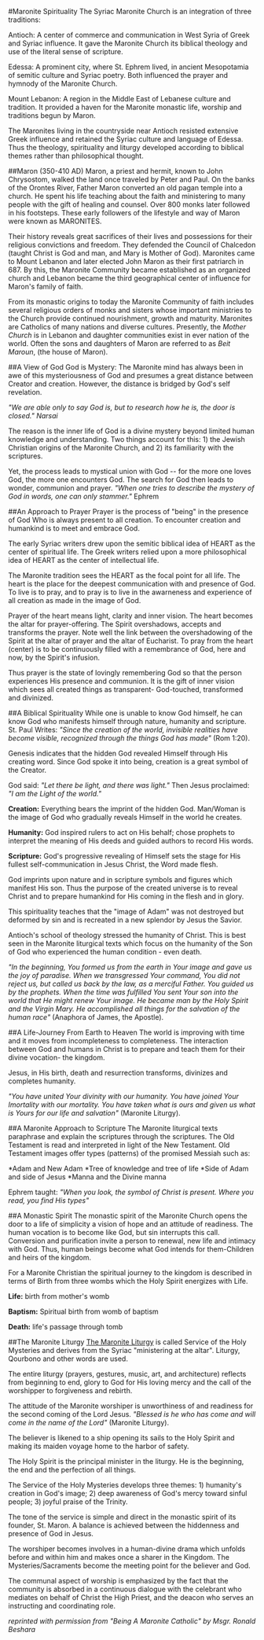 #Maronite Spirituality
The Syriac Maronite Church is an integration of three traditions:

Antioch: A center of commerce and communication in West Syria of Greek and Syriac influence. It gave the Maronite Church its biblical theology and use of the literal sense of scripture.

Edessa: A prominent city, where St. Ephrem lived, in ancient Mesopotamia of semitic culture and Syriac poetry. Both influenced the prayer and hymnody of the Maronite Church.

Mount Lebanon: A region in the Middle East of Lebanese culture and tradition. It provided a haven for the Maronite monastic life, worship and traditions begun by Maron.

The Maronites living in the countryside near Antioch resisted extensive Greek influence and retained the Syriac culture and language of Edessa. Thus the theology, spirituality and liturgy developed according to biblical themes rather than philosophical thought.

##Maron (350-410 AD)
Maron, a priest and hermit, known to John Chrysostom, walked the land once traveled by Peter and Paul. On the banks of the Orontes River, Father Maron converted an old pagan temple into a church. He spent his life teaching about the faith and ministering to many people with the gift of healing and counsel. Over 800 monks later followed in his footsteps. These early followers of the lifestyle and way of Maron were known as MARONITES.

Their history reveals great sacrifices of their lives and possessions for their religious convictions and freedom. They defended the Council of Chalcedon (taught Christ is God and man, and Mary is Mother of God). Maronites came to Mount Lebanon and later elected John Maron as their first patriarch in 687. By this, the Maronite Community became established as an organized church and Lebanon became the third geographical center of influence for Maron's family of faith.

From its monastic origins to today the Maronite Community of faith includes several religious orders of monks and sisters whose important ministries to the Church provide continued nourishment, growth and maturity. Maronites are Catholics of many nations and diverse cultures. Presently, the *Mother Church* is in Lebanon and daughter communities exist in ever nation of the world. Often the sons and daughters of Maron are referred to as *Beit Maroun*, (the house of Maron).

##A View of God
God is Mystery: The Maronite mind has always been in awe of this mysteriousness of God and presumes a great distance between Creator and creation. However, the distance is bridged by God's self revelation.

*"We are able only to say God is, but to research how he is, the door is closed." Narsai*

The reason is the inner life of God is a divine mystery beyond limited human knowledge and understanding. Two things account for this: 1) the Jewish Christian origins of the Maronite Church, and 2) its familiarity with the scriptures.

Yet, the process leads to mystical union with God -- for the more one loves God, the more one encounters God. The search for God then leads to wonder, communion and prayer. *"When one tries to describe the mystery of God in words, one can only stammer."* Ephrem

##An Approach to Prayer
Prayer is the process of "being" in the presence of God Who is always present to all creation. To encounter creation and humankind is to meet and embrace God.

The early Syriac writers drew upon the semitic biblical idea of HEART as the center of spiritual life. The Greek writers relied upon a more philosophical idea of HEART as the center of intellectual life.

The Maronite tradition sees the HEART as the focal point for all life. The heart is the place for the deepest communication with and presence of God. To live is to pray, and to pray is to live in the awarneness and experience of all creation as made in the image of God.

Prayer of the heart means light, clarity and inner vision. The heart becomes the altar for prayer-offering. The Spirit overshadows, accepts and transforms the prayer. Note well the link between the overshadowing of the Spirit at the altar of prayer and the altar of Eucharist. To pray from the heart (center) is to be continuously filled with a remembrance of God, here and now, by the Spirit's infusion.

Thus prayer is the state of lovingly remembering God so that the person experiences His presence and communion. It is the gift of inner vision which sees all created things as transparent- God-touched, transformed and divinized.

##A Biblical Spirituality
While one is unable to know God himself, he can know God who manifests himself through nature, humanity and scripture. St. Paul Writes: *"Since the creation of the world, invisible realities have become visible, recognized through the things God has made"* (Rom 1:20).

Genesis indicates that the hidden God revealed Himself through His creating word. Since God spoke it into being, creation is a great symbol of the Creator.

God said: *"Let there be light, and there was light."* Then Jesus proclaimed: *"I am the Light of the world."*

**Creation:** Everything bears the imprint of the hidden God. Man/Woman is the image of God who gradually reveals Himself in the world he creates.

**Humanity:** God inspired rulers to act on His behalf; chose prophets to interpret the meaning of His deeds and guided authors to record His words.

**Scripture:** God's progressive revealing of Himself sets the stage for His fullest self-communication in Jesus Christ, the Word made flesh.

God imprints upon nature and in scripture symbols and figures which manifest His son. Thus the purpose of the created universe is to reveal Christ and to prepare humankind for His coming in the flesh and in glory.

This spirituality teaches that the "image of Adam" was not destroyed but deformed by sin and is recreated in a new splendor by Jesus the Savior.

Antioch's school of theology stressed the humanity of Christ. This is best seen in the Maronite liturgical texts which focus on the humanity of the Son of God who experienced the human condition - even death.

*"In the beginning, You formed us from the earth in Your image and gave us the joy of paradise. When we transgressed Your command, You did not reject us, but called us back by the law, as a merciful Father. You guided us by the prophets. When the time was fulfilled You sent Your son into the world that He might renew Your image. He became man by the Holy Spirit and the Virgin Mary. He accomplished all things for the salvation of the human race"* (Anaphora of James, the Apostle).

##A Life-Journey From Earth to Heaven
The world is improving with time and it moves from incompleteness to completeness. The interaction between God and humans in Christ is to prepare and teach them for their divine vocation- the kingdom.

Jesus, in His birth, death and resurrection transforms, divinizes and completes humanity.

*"You have united Your divinity with our humanity. You have joined Your Imortality with our mortality. You have taken what is ours and given us what is Yours for our life and salvation"* (Maronite Liturgy).

##A Maronite Approach to Scripture
The Maronite liturgical texts paraphrase and explain the scriptures through the scriptures. The Old Testament is read and interpreted in light of the New Testament. Old Testament images offer types (patterns) of the promised Messiah such as:

*Adam and New Adam
*Tree of knowledge and tree of life
*Side of Adam and side of Jesus
*Manna and the Divine manna

Ephrem taught: *"When you look, the symbol of Christ is present. Where you read, you find His types"*

##A Monastic Spirit
The monastic spirit of the Maronite Church opens the door to a life of simplicity a vision of hope and an attitude of readiness. The human vocation is to become like God, but sin interrupts this call. Conversion and purification invite a person to renewal, new life and intimacy with God. Thus, human beings become what God intends for them-Children and heirs of the kingdom.

For a Maronite Christian the spiritual journey to the kingdom is described in terms of Birth from three wombs which the Holy Spirit energizes with Life.

**Life:** birth from mother's womb

**Baptism:** Spiritual birth from womb of baptism

**Death:** life's passage through tomb

##The Maronite Liturgy
[The Maronite Liturgy](liturgy.md) is called Service of the Holy Mysteries and derives from the Syriac "ministering at the altar". Liturgy, Qourbono and other words are used.

The entire liturgy (prayers, gestures, music, art, and architecture) reflects from beginning to end, glory to God for His loving mercy and the call of the worshipper to forgiveness and rebirth.

The attitude of the Maronite worshiper is unworthiness of and readiness for the second coming of the Lord Jesus. *"Blessed is he who has come and will come in the name of the Lord"* (Maronite Liturgy).

The believer is likened to a ship opening its sails to the Holy Spirit and making its maiden voyage home to the harbor of safety.

The Holy Spirit is the principal minister in the liturgy. He is the beginning, the end and the perfection of all things.

The Service of the Holy Mysteries develops three themes: 1) humanity's creation in God's image; 2) deep awareness of God's mercy toward sinful people; 3) joyful praise of the Trinity.

The tone of the service is simple and direct in the monastic spirit of its founder, St. Maron. A balance is achieved between the hiddenness and presence of God in Jesus.

The worshiper becomes involves in a human-divine drama which unfolds before and within him and makes once a sharer in the Kingdom. The Mysteries/Sacraments become the meeting point for the believer and God.

The communal aspect of worship is emphasized by the fact that the community is absorbed in a continuous dialogue with the celebrant who mediates on behalf of Christ the High Priest, and the deacon who serves an instructing and coordinating role.

*reprinted with permission from "Being A Maronite Catholic" by Msgr. Ronald Beshara*
